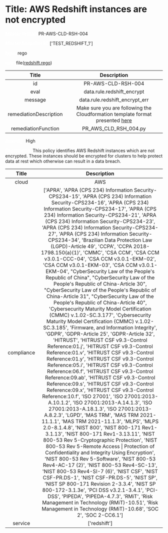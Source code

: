 



# Title: AWS Redshift instances are not encrypted


***<font color="white">Master Test Id:</font>*** PR-AWS-CLD-RSH-004

***<font color="white">Master Snapshot Id:</font>*** ['TEST_REDSHIFT_1']

***<font color="white">type:</font>*** rego

***<font color="white">rule:</font>*** file([redshift.rego])  
  
  
  
  

|Title|Description|
| :---: | :---: |
|id|PR-AWS-CLD-RSH-004|
|eval|data.rule.redshift_encrypt|
|message|data.rule.redshift_encrypt_err|
|remediationDescription|Make sure you are following the Cloudformation template format presented <a href='https://docs.aws.amazon.com/AWSCloudFormation/latest/UserGuide/aws-resource-redshift-cluster.html' target='_blank'>here</a>|
|remediationFunction|PR_AWS_CLD_RSH_004.py|


***<font color="white">Severity:</font>*** High

***<font color="white">Description:</font>*** This policy identifies AWS Redshift instances which are not encrypted. These instances should be encrypted for clusters to help protect data at rest which otherwise can result in a data breach.  
  
  

|Title|Description|
| :---: | :---: |
|cloud|AWS|
|compliance|['APRA', 'APRA (CPS 234) Information Security-CPS234-15', 'APRA (CPS 234) Information Security-CPS234-16', 'APRA (CPS 234) Information Security-CPS234-17', 'APRA (CPS 234) Information Security-CPS234-21', 'APRA (CPS 234) Information Security-CPS234-23', 'APRA (CPS 234) Information Security-CPS234-27', 'APRA (CPS 234) Information Security-CPS234-34', 'Brazilian Data Protection Law (LGPD)-Article 49', 'CCPA', 'CCPA 2018-1798.150(a)(1)', 'CMMC', 'CSA CCM', 'CSA CCM v3.0.1-CCC-04', 'CSA CCM v3.0.1-EKM-02', 'CSA CCM v3.0.1-EKM-03', 'CSA CCM v3.0.1-EKM-04', "CyberSecurity Law of the People's Republic of China", "CyberSecurity Law of the People's Republic of China-Article 30", "CyberSecurity Law of the People's Republic of China-Article 31", "CyberSecurity Law of the People's Republic of China-Article 40", 'Cybersecurity Maturity Model Certification (CMMC) v.1.02-SC.3.177', 'Cybersecurity Maturity Model Certification (CMMC) v.1.02-SC.3.185', 'Firmware, and Information Integrity', 'GDPR', 'GDPR-Article 25', 'GDPR-Article 32', 'HITRUST', 'HITRUST CSF v9.3-Control Reference:01.j', 'HITRUST CSF v9.3-Control Reference:01.v', 'HITRUST CSF v9.3-Control Reference:01.y', 'HITRUST CSF v9.3-Control Reference:05.i', 'HITRUST CSF v9.3-Control Reference:06.f', 'HITRUST CSF v9.3-Control Reference:09.ab', 'HITRUST CSF v9.3-Control Reference:09.s', 'HITRUST CSF v9.3-Control Reference:09.x', 'HITRUST CSF v9.3-Control Reference:10.f', 'ISO 27001', 'ISO 27001:2013-A.10.1.2', 'ISO 27001:2013-A.14.1.3', 'ISO 27001:2013-A.18.1.3', 'ISO 27001:2013-A.8.2.3', 'LGPD', 'MAS TRM', 'MAS TRM 2021-11.1.1', 'MAS TRM 2021-11.1.3', 'MLPS', 'MLPS 2.0-8.1.4.8', 'NIST 800', 'NIST 800-171 Rev1-3.1.13', 'NIST 800-171 Rev1-3.13.11', 'NIST 800-53 Rev 5-Cryptographic Protection', 'NIST 800-53 Rev 5-Remote Access \| Protection of Confidentiality and Integrity Using Encryption', 'NIST 800-53 Rev 5-Software', 'NIST 800-53 Rev4-AC-17 (2)', 'NIST 800-53 Rev4-SC-13', 'NIST 800-53 Rev4-SI-7 (6)', 'NIST CSF', 'NIST CSF-PR.DS-1', 'NIST CSF-PR.DS-5', 'NIST SP', 'NIST SP 800-171 Revision 2-3.3.4', 'NIST SP 800-172-3.1.3e', 'PCI DSS v3.2.1-3.4.1', 'PCI-DSS', 'PIPEDA', 'PIPEDA-4.7.3', 'RMiT', 'Risk Management in Technology (RMiT)-10.51', 'Risk Management in Technology (RMiT)-10.68', 'SOC 2', 'SOC 2-CC6.1']|
|service|['redshift']|



[redshift.rego]: https://github.com/prancer-io/prancer-compliance-test/tree/master/aws/cloud/redshift.rego
